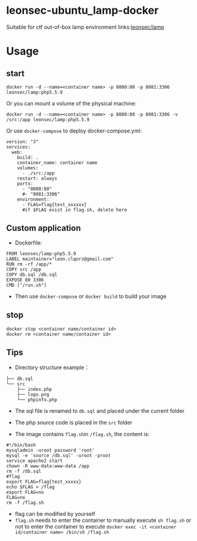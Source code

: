 # leonsec-ubuntu_lamp-docker
Suitable for ctf out-of-box lamp environment
links:[leonsec/lamp](https://hub.docker.com/r/leonsec/lamp)

# Usage 
## start
```
docker run -d --name=<container name> -p 8080:80 -p 8081:3306 leonsec/lamp:php5.5.9
```
Or you can mount a volume of the physical machine:
```
docker run -d --name=<container name> -p 8080:80 -p 8081:3306 -v /src:/app leonsec/lamp:php5.5.9
```

Or use `docker-compose` to deploy
docker-compose.yml:
```
version: "3"
services:
  web:
    build: .
    container_name: container name
    volumes:
      - ./src:/app
    restart: always
    ports:
      - "8080:80"
      #- "8081:3306"
    environment:
      - FLAG=flag{test_xxxxxx}
      #if $FLAG exist in flag.sh, delete here
```
## Custom application
* Dockerfile:

```
FROM leonsec/lamp:php5.5.9
LABEL maintainer="leon.clqorz@gmail.com"
RUN rm -rf /app/*
COPY src /app
COPY db.sql /db.sql
EXPOSE 80 3306
CMD ["/run.sh"]
```
* Then use `docker-compose` or `docker build` to build your image

## stop
```
docker stop <container name/container id>
docker rm <container name/container id>
```
## Tips
* Directory structure example：
```
├── db.sql
└── src
    ├── index.php
    ├── logo.png
    └── phpinfo.php
```

* The sql file is renamed to `db.sql` and placed under the current folder

* The php source code is placed in the `src` folder

* The image contains `flag.sh`in `/flag.sh`, the content is:


```
#!/bin/bash
mysqladmin -uroot password 'root'
mysql -e 'source /db.sql' -uroot -proot
service apache2 start
chown -R www-data:www-data /app
rm -f /db.sql
#flag
export FLAG=flag{test_xxxxx}
echo $FLAG > /flag
export FLAG=no
FLAG=no
rm -f /flag.sh

```

*  flag can be modified by yourself
* `flag.sh` needs to enter the container to manually execute `sh flag.sh` or not to enter the container to execute `docker exec -it <container id/container name> /bin/sh /flag.sh`

